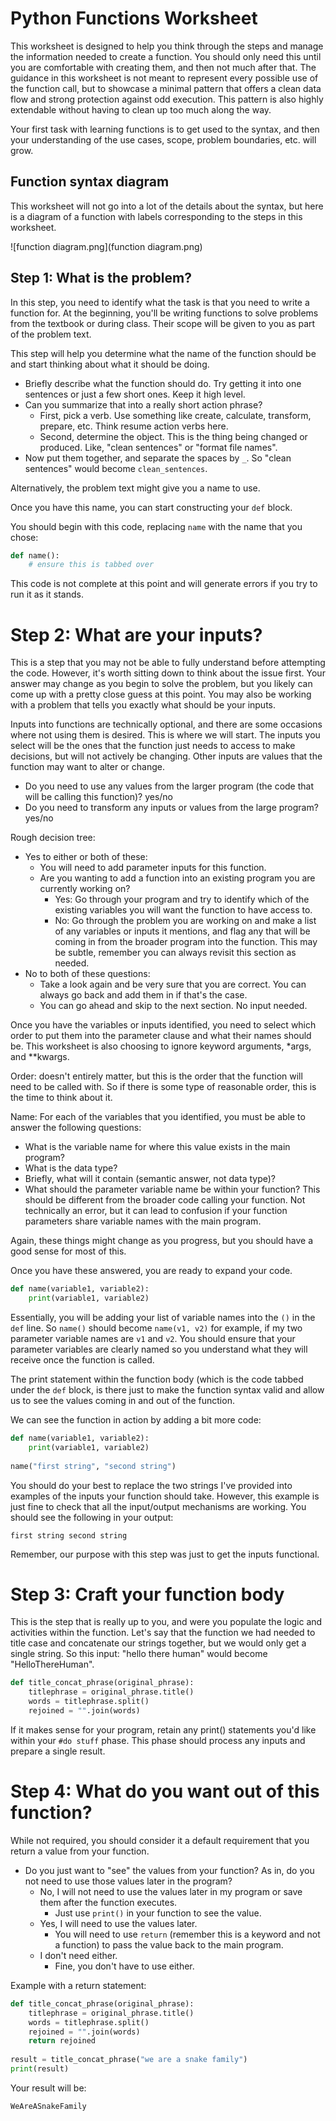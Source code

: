 # Python Functions Worksheet

This worksheet is designed to help you think through the steps and manage the information needed to create a function. You should only need this until you are comfortable with creating them, and then not much after that.  The guidance in this worksheet is not meant to represent every possible use of the function call, but to showcase a minimal pattern that offers a clean data flow and strong protection against odd execution. This pattern is also highly extendable without having to clean up too much along the way. 

Your first task with learning functions is to get used to the syntax, and then your understanding of the use cases, scope, problem boundaries, etc. will grow.

## Function syntax diagram

This worksheet will not go into a lot of the details about the syntax, but here is a diagram of a function with labels corresponding to the steps in this worksheet.

![function diagram.png](function diagram.png)

## Step 1:  What is the problem?

In this step, you need to identify what the task is that you need to write a function for. At the beginning, you'll be writing functions to solve problems from the textbook or during class. Their scope will be given to you as part of the problem text.

This step will help you determine what the name of the function should be and start thinking about what it should be doing.

* Briefly describe what the function should do.  Try getting it into one sentences or just a few short ones. Keep it high level.
* Can you summarize that into a really short action phrase?
	* First, pick a verb.  Use something like create, calculate, transform, prepare, etc.  Think resume action verbs here.
	* Second, determine the object. This is the thing being changed or produced.  Like, "clean sentences" or "format file names".
* Now put them together, and separate the spaces by `_`.  So "clean sentences" would become `clean_sentences`.

Alternatively, the problem text might give you a name to use.

Once you have this name, you can start constructing your `def` block.

You should begin with this code, replacing `name` with the name that you chose:

``` python
def name():
	# ensure this is tabbed over
```

This code is not complete at this point and will generate errors if you try to run it as it stands.

# Step 2: What are your inputs?

This is a step that you may not be able to fully understand before attempting the code. However, it's worth sitting down to think about the issue first.  Your answer may change as you begin to solve the problem, but you likely can come up with a pretty close guess at this point.  You may also be working with a problem that tells you exactly what should be your inputs.

Inputs into functions are technically optional, and there are some occasions where not using them is desired. This is where we will start.  The inputs you select will be the ones that the function just needs to access to make decisions, but will not actively be changing. Other inputs are values that the function may want to alter or change. 

* Do you need to use any values from the larger program (the code that will be calling this function)? yes/no
* Do you need to transform any inputs or values from the large program? yes/no

Rough decision tree:

* Yes to either or both of these:
	* You will need to add parameter inputs for this function.
	* Are you wanting to add a function into an existing program you are currently working on?
		* Yes: Go through your program and try to identify which of the existing variables you will want the function to have access to.
		* No: Go through the problem you are working on and make a list of any variables or inputs it mentions, and flag any that will be coming in from the broader program into the function. This may be subtle, remember you can always revisit this section as needed.
* No to both of these questions: 
	* Take a look again and be very sure that you are correct. You can always go back and add them in if that's the case.
	* You can go ahead and skip to the next section. No input needed.

Once you have the variables or inputs identified, you need to select which order to put them into the parameter clause and what their names should be. This worksheet is also choosing to ignore keyword arguments, *args, and **kwargs.

Order: doesn't entirely matter, but this is the order that the function will need to be called with.  So if there is some type of reasonable order, this is the time to think about it.

Name:  For each of the variables that you identified, you must be able to answer the following questions:
	
* What is the variable name for where this value exists in the main program? 
* What is the data type?
* Briefly, what will it contain (semantic answer, not data type)?
* What should the parameter variable name be within your function? This should be different from the broader code calling your function. Not technically an error, but it can lead to confusion if your function parameters share variable names with the main program.

Again, these things might change as you progress, but you should have a good sense for most of this.

Once you have these answered, you are ready to expand your code.

```python
def name(variable1, variable2):
	print(variable1, variable2)
```

Essentially, you will be adding your list of variable names into the `()` in the `def` line. So `name()` should become `name(v1, v2)` for example, if my two parameter variable names are `v1` and `v2`. You should ensure that your parameter variables are clearly named so you understand what they will receive once the function is called. 

The print statement within the function body (which is the code tabbed under the `def` block, is there just to make the function syntax valid and allow us to see the values coming in and out of the function.

We can see the function in action by adding a bit more code:

```python
def name(variable1, variable2):
	print(variable1, variable2)
	
name("first string", "second string")
``` 
You should do your best to replace the two strings I've provided into examples of the inputs your function should take.  However, this example is just fine to check that all the input/output mechanisms are working.  You should see the following in your output:

```text
first string second string
```
Remember, our purpose with this step was just to get the inputs functional.

# Step 3:  Craft your function body

This is the step that is really up to you, and were you populate the logic and activities within the function.  Let's say that the function we had needed to title case and concatenate our strings together, but we would only get a single string. So this input: "hello there human" would become "HelloThereHuman".  

```python
def title_concat_phrase(original_phrase):
    titlephrase = original_phrase.title()
    words = titlephrase.split()
    rejoined = "".join(words)
```

If it makes sense for your program, retain any print() statements you'd like within your `#do stuff` phase.  This phase should process any inputs and prepare a single result.

# Step 4: What do you want out of this function?

While not required, you should consider it a default requirement that you return a value from your function.

* Do you just want to "see" the values from your function?  As in, do you not need to use those values later in the program?
	* No, I will not need to use the values later in my program or save them after the function executes.
		* Just use `print()` in your function to see the value.
	* Yes, I will need to use the values later.
		* You will need to use `return` (remember this is a keyword and not a function) to pass the value back to the main program.
	* I don't need either.
		* Fine, you don't have to use either. 

Example with a return statement:

```python
def title_concat_phrase(original_phrase):
    titlephrase = original_phrase.title()
    words = titlephrase.split()
    rejoined = "".join(words)
    return rejoined
    
result = title_concat_phrase("we are a snake family")
print(result)
```
Your result will be:

```text
WeAreASnakeFamily
```